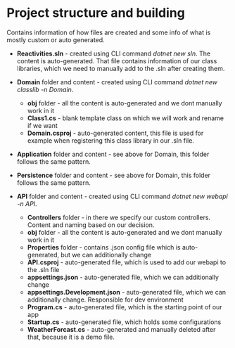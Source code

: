 # Project structure and building

Contains information of how files are created and some info of what is mostly custom or auto generated.

- **Reactivities.sln** - created using CLI command *dotnet new sln*. The content is auto-generated. That file contains information of our class libraries, which we need to manually add to the .sln after creating them.

- **Domain** folder and content - created using CLI command *dotnet new classlib -n Domain*.

    - **obj** folder - all the content is auto-generated and we dont manually work in it
    - **Class1.cs** - blank template class on which we will work and rename if we want
    - **Domain.csproj** - auto-generated content, this file is used for example when registering this class library in our .sln file.

- **Application** folder and content - see above for Domain, this folder follows the same pattern.

- **Persistence** folder and content - see above for Domain, this folder follows the same pattern.

- **API** folder and content - created using CLI command *dotnet new webapi -n API*.

    - **Controllers** folder - in there we specify our custom controllers. Content and naming based on our decision.
    - **obj** folder - all the content is auto-generated and we dont manually work in it
    - **Properties** folder - contains .json config file which is auto-generated, but we can additionally change
    - **API.csproj** - auto-generated file, which is used to add our webapi to the .sln file
    - **appsettings.json** - auto-generated file, which we can additionally change
    - **appsettings.Development.json** - auto-generated file, which we can additionally change. Responsible for dev environment
    - **Program.cs** - auto-generated file, which is the starting point of our app
    - **Startup.cs** - auto-generated file, which holds some configurations
    - **WeatherForcast.cs** - auto-generated and manually deleted after that, because it is a demo file.
